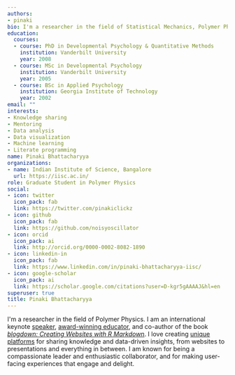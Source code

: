 ```yaml
---
authors:
- pinaki
bio: I'm a researcher in the field of Statistical Mechanics, Polymer Physics.
education:
  courses:
  - course: PhD in Developmental Psychology & Quantitative Methods
    institution: Vanderbilt University
    year: 2008
  - course: MSc in Developmental Psychology
    institution: Vanderbilt University
    year: 2005
  - course: BSc in Applied Psychology
    institution: Georgia Institute of Technology
    year: 2002
email: ""
interests:
- Knowledge sharing
- Mentoring
- Data analysis
- Data visualization
- Machine learning
- Literate programming
name: Pinaki Bhattacharyya
organizations:
- name: Indian Institute of Science, Bangalore
  url: https://iisc.ac.in/
role: Graduate Student in Polymer Physics
social:
- icon: twitter
  icon_pack: fab
  link: https://twitter.com/pinakiclickz
- icon: github
  icon_pack: fab
  link: https://github.com/noisyoscillator
- icon: orcid
  icon_pack: ai
  link: http://orcid.org/0000-0002-8082-1890
- icon: linkedin-in
  icon_pack: fab
  link: https://www.linkedin.com/in/pinaki-bhattacharyya-iisc/
- icon: google-scholar
  icon_pack: ai
  link: https://scholar.google.com/citations?user=D-kgr5gAAAAJ&hl=en
superuser: true
title: Pinaki Bhattacharyya
---
```

I'm a researcher in the field of Polymer Physics. I am an international keynote [speaker](/talks), [award-winning educator](/resume/#accomplishments), and co-author of the book [*blogdown: Creating Websites with R Markdown*](https://bookdown.org/yihui/blogdown/). I love creating [unique platforms](/projects) for sharing knowledge and data-driven insights, from websites to presentations and everything in between. I am known for being a compassionate leader and enthusiastic collaborator, and for making user-facing experiences that engage and delight.



